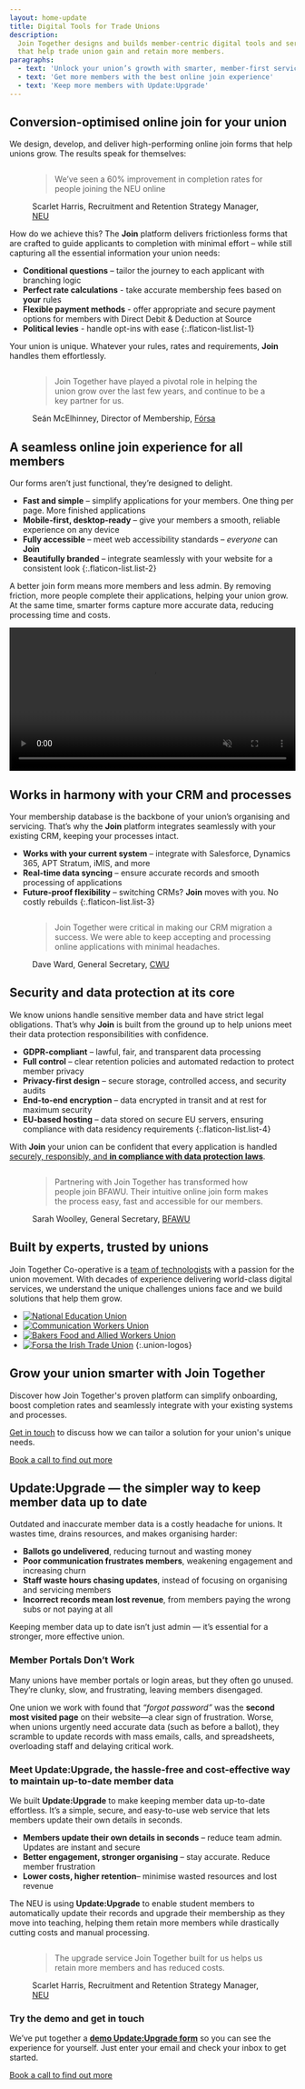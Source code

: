 ```yaml
---
layout: home-update
title: Digital Tools for Trade Unions
description:
  Join Together designs and builds member-centric digital tools and services
  that help trade union gain and retain more members.
paragraphs:
  - text: 'Unlock your union’s growth with smarter, member-first services'
  - text: 'Get more members with the best online join experience'
  - text: 'Keep more members with Update:Upgrade'
---
```


<!-- Start with focus on our current headline feature: drastic improvement in conversion -->
## Conversion-optimised online join for your union

We design, develop, and deliver high-performing online join forms that help unions grow. The results speak for
themselves:

<!-- First bit of social proof. Actual quote and photo needs signing off from Scarlet -->
<figure class="quote neu">
  <img class="avatar" src="/assets/images/people/scarlet-harris.jpg" alt="">

  <blockquote>We’ve seen a 60% improvement in completion rates for people joining the NEU online</blockquote>
  <figcaption>Scarlet Harris, Recruitment and Retention Strategy Manager, <a href="https://neu.org.uk">NEU</a></figcaption>
</figure>

<!-- Talk a bit about being user and user-experience focused -->
How do we achieve this? The **Join** platform delivers frictionless forms that are crafted to guide applicants
to completion with minimal effort – while still capturing all the essential information your union needs:

- **Conditional questions** – tailor the journey to each applicant with branching logic
- **Perfect rate calculations** - take accurate membership fees based on **your** rules
- **Flexible payment methods** - offer appropriate and secure payment options for members with Direct Debit & Deduction at Source
- **Political levies** - handle opt-ins with ease
{:.flaticon-list.list-1}

Your union is unique. Whatever your rules, rates and requirements, **Join** handles them effortlessly.

<!-- More social proof (tbc) — do we need this to have a specific focus? -->
<figure class="quote forsa">
  <img class="avatar" src="/assets/images/people/sean-mcElhinney.jpg" alt="">

  <blockquote>Join Together have played a pivotal role in helping the union grow over the last few years, and continue
  to be a key partner for us.</blockquote>
  <figcaption>Seán McElhinney, Director of Membership, <a href="https://www.forsa.ie">Fórsa</a></figcaption>
</figure>

<!-- Talk about how great the experience is for all -->
## A seamless online join experience for all members

Our forms aren’t just functional, they’re designed to delight.

- **Fast and simple** – simplify applications for your members. One thing per page. More finished applications
- **Mobile-first, desktop-ready** – give your members a smooth, reliable experience on any device
- **Fully accessible** – meet web accessibility standards – _everyone_ can **Join**
- **Beautifully branded** – integrate seamlessly with your website for a consistent look
{:.flaticon-list.list-2}

A better join form means more members and less admin. By removing friction, more people complete their applications,
helping your union grow. At the same time, smarter forms capture more accurate data, reducing processing time and costs.

<!-- Show the thing: a video showing the form in action that auto-plays on a loop -->
<video width="100%" autoplay muted playsinline>
  <source src="/assets/videos/show-the-thing.mp4" type="video/mp4">
  <source src="/assets/videos/show-the-thing.webm" type="video/webm">
  Your browser does not support the video tag.
</video>

<!-- CRM/process integration is another key thing to sell/convince on -->
## Works in harmony with your CRM and processes

Your membership database is the backbone of your union’s organising and servicing. That’s why the **Join** platform
integrates seamlessly with your existing CRM, keeping your processes intact.

- **Works with your current system** – integrate with Salesforce, Dynamics 365, APT Stratum, iMIS, and more
- **Real-time data syncing** – ensure accurate records and smooth processing of applications
- **Future-proof flexibility** – switching CRMs? **Join** moves with you. No costly rebuilds
{:.flaticon-list.list-3}

<!-- Social proof from a union that has gone through a CRM migration, again to be signed-off -->
<figure class="quote cwu">
  <img class="avatar" src="/assets/images/people/dave-ward.jpg" alt="">

  <blockquote>Join Together were critical in making our CRM migration a success. We were able to keep accepting and
  processing online applications with minimal headaches.</blockquote>
  <figcaption>Dave Ward, General Secretary, <a href="https://www.cwu.org">CWU</a></figcaption>
</figure>

<!-- A bit of a grab bag about security, performance and hosting... -->
## Security and data protection at its core

We know unions handle sensitive member data and have strict legal obligations. That’s why **Join** is
built from the ground up to help unions meet their data protection responsibilities with confidence.

- **GDPR-compliant** – lawful, fair, and transparent data processing
- **Full control** – clear retention policies and automated redaction to protect member privacy
- **Privacy-first design** – secure storage, controlled access, and security audits
- **End-to-end encryption** – data encrypted in transit and at rest for maximum security
- **EU-based hosting** – data stored on secure EU servers, ensuring compliance with data residency requirements
{:.flaticon-list.list-4}


With **Join** your union can be confident that every application is handled
[securely, responsibly, and **in compliance with data protection laws**](/information-security).

<!-- Final bit of social proof, content tbc -->
<figure class="quote bfawu">
  <img class="avatar" src="/assets/images/people/sarah-woolley.jpg" alt="">

  <blockquote>Partnering with Join Together has transformed how people join BFAWU. Their intuitive online join form
    makes the process easy, fast and accessible for our members.</blockquote>
  <figcaption>Sarah Woolley, General Secretary, <a href="https://www.bfawu.org">BFAWU</a></figcaption>
</figure>

## Built by experts, trusted by unions

Join Together Co-operative is a [team of technologists](/team/) with a passion for the union movement. With decades of
experience delivering world-class digital services, we understand the unique challenges unions face and we build
solutions that help them grow.

- [![National Education Union](/assets/images/logos/neu-logo.svg)](https://neu.org.uk)
- [![Communication Workers Union](/assets/images/logos/cwu-logo.svg)](https://cwu.org)
- [![Bakers Food and Allied Workers Union](/assets/images/logos/bfawu-logo.png)](https://bfawu.org)
- [![Forsa the Irish Trade Union](/assets/images/logos/forsa-logo.png)](https://www.forsa.ie)
{:.union-logos}

<!-- Final heading and call to action... -->
## Grow your union smarter with Join Together

Discover how Join Together's proven platform can simplify onboarding, boost completion rates and seamlessly
integrate with your existing systems and processes.

[Get in touch](https://calendly.com/join-together/hello) to discuss how we can tailor a solution for your union's unique
needs.

<nav>
  <a href="https://calendly.com/join-together/hello">Book a call to find out more</a>
</nav>

<div class="callout">
  <h2>Update:Upgrade — the simpler way to keep member data up to date</h2>

  <p>
    Outdated and inaccurate member data is a costly headache for unions. It wastes time, drains resources, and makes organising harder:
  </p>

  <ul class="flaticon-list list-5">
    <li><strong>Ballots go undelivered</strong>, reducing turnout and wasting money</li>
    <li><strong>Poor communication frustrates members</strong>, weakening engagement and increasing churn</li>
    <li><strong>Staff waste hours chasing updates</strong>, instead of focusing on organising and servicing members</li>
    <li><strong>Incorrect records mean lost revenue</strong>, from members paying the wrong subs or not paying at all</li>
  </ul>

  <p>
    Keeping member data up to date isn’t just admin — it’s essential for a stronger, more effective union.
  </p>

  <h3>Member Portals Don’t Work</h3>

  <p>
    Many unions have member portals or login areas, but they often go unused. They’re clunky, slow, and frustrating, leaving members disengaged.
  </p>

  <p>
    One union we work with found that <em>“forgot password”</em> was the <strong>second most visited page</strong> on their website—a clear sign of frustration. Worse, when unions urgently need accurate data (such as before a ballot), they scramble to update records with mass emails, calls, and spreadsheets, overloading staff and delaying critical work.
  </p>

  <h3>Meet Update:Upgrade, the hassle-free and cost-effective way to maintain up-to-date member data</h3>

  <p>
    We built <strong>Update:Upgrade</strong> to make keeping member data up-to-date effortless. It’s a simple, secure,
    and easy-to-use web service that lets members update their own details in seconds.
  </p>

  <ul class="flaticon-list list-6">
    <li><strong>Members update their own details in seconds</strong> – reduce team admin. Updates are instant and secure</li>
    <li><strong>Better engagement, stronger organising</strong> – stay accurate. Reduce member frustration</li>
    <li><strong>Lower costs, higher retention</strong>– minimise wasted resources and lost revenue</li>
  </ul>

  <p>
    The NEU is using <strong>Update:Upgrade</strong> to enable student members to automatically update their records
    and upgrade their membership as they move into teaching, helping them retain more members while drastically cutting
    costs and manual processing.
  </p>

  <figure class="quote neu">
    <img class="avatar" src="/assets/images/people/scarlet-harris.jpg" alt="">
    <blockquote>The upgrade service Join Together built for us helps us retain more members and has reduced costs.</blockquote>
    <figcaption>Scarlet Harris, Recruitment and Retention Strategy Manager, <a href="https://neu.org.uk">NEU</a></figcaption>
  </figure>

  <h3>Try the demo and get in touch</h3>

  <p>
    We’ve put together a
    <a href="https://demo-update.jointogether.online/"><strong>demo Update:Upgrade form</strong></a>
    so you can see the experience for yourself. Just enter your email and check your inbox to get started.
  </p>

  <nav>
    <a href="https://calendly.com/join-together/hello">Book a call to find out more</a>
  </nav>
</div>
